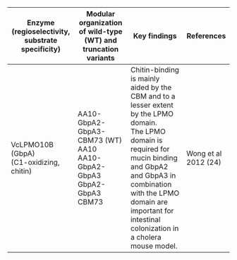| Enzyme (regioselectivity, substrate specificity) | Modular organization of wild-type (WT) and truncation variants | Key findings | References |
| ------------------------------------------------ | -------------------------------------------------------------- | -------- | ---------- |
VcLPMO10B (GbpA)<br/>(C1-oxidizing, chitin)	| AA10-GbpA2-GbpA3-CBM73 (WT) <br/>AA10 <br/>AA10-GbpA2-GbpA3 <br/> GbpA2-GbpA3 <br/>CBM73 | Chitin-binding is mainly aided by the CBM and to a lesser extent by the LPMO domain. <br/>The LPMO domain is required for mucin binding and GbpA2 and GbpA3 in combination with the LPMO domain are important for intestinal colonization in a cholera mouse model. | Wong et al 2012 (24)
